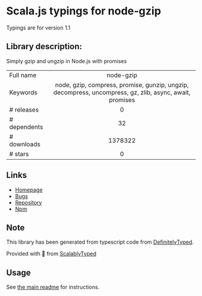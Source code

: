 
# Scala.js typings for node-gzip

Typings are for version 1.1

## Library description:
Simply gzip and ungzip in Node.js with promises

|                    |                 |
| ------------------ | :-------------: |
| Full name          | node-gzip |
| Keywords           | node, gzip, compress, promise, gunzip, ungzip, decompress, uncompress, gz, zlib, async, await, promises |
| # releases         | 0 |
| # dependents       | 32 |
| # downloads        | 1378322 |
| # stars            | 0 |

## Links
- [Homepage](https://github.com/Rebsos/node-gzip#readme)
- [Bugs](https://github.com/Rebsos/node-gzip/issues)
- [Repository](https://github.com/Rebsos/node-gzip)
- [Npm](https://www.npmjs.com/package/node-gzip)
    


## Note
This library has been generated from typescript code from [DefinitelyTyped](https://definitelytyped.org).

Provided with :purple_heart: from [ScalablyTyped](https://github.com/oyvindberg/ScalablyTyped)

## Usage
See [the main readme](../../readme.md) for instructions.


